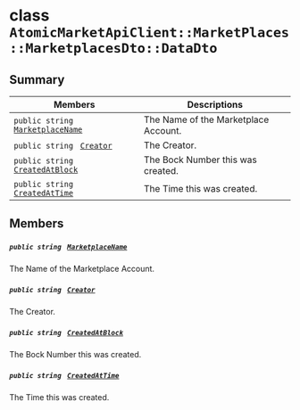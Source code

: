 # class `AtomicMarketApiClient::MarketPlaces::MarketplacesDto::DataDto` 

## Summary

 Members                                | Descriptions                                
----------------------------------------|---------------------------------------------
`public string ` [`MarketplaceName`](#class_atomic_market_api_client_1_1_market_places_1_1_marketplaces_dto_1_1_data_dto_1a202fb3cd2f9ad5a116b4ca9748613d46) | The Name of the Marketplace Account.
`public string ` [`Creator`](#class_atomic_market_api_client_1_1_market_places_1_1_marketplaces_dto_1_1_data_dto_1ac6576e54f7fe4af27631de464f458a7b) | The Creator.
`public string ` [`CreatedAtBlock`](#class_atomic_market_api_client_1_1_market_places_1_1_marketplaces_dto_1_1_data_dto_1a022adc431e5845376e250208a999e12d) | The Bock Number this was created.
`public string ` [`CreatedAtTime`](#class_atomic_market_api_client_1_1_market_places_1_1_marketplaces_dto_1_1_data_dto_1a4cb9b4aaa1372df6dc2bb7d8f4916403) | The Time this was created.

## Members

##### `public string ` [`MarketplaceName`](#class_atomic_market_api_client_1_1_market_places_1_1_marketplaces_dto_1_1_data_dto_1a202fb3cd2f9ad5a116b4ca9748613d46) 

The Name of the Marketplace Account.

##### `public string ` [`Creator`](#class_atomic_market_api_client_1_1_market_places_1_1_marketplaces_dto_1_1_data_dto_1ac6576e54f7fe4af27631de464f458a7b) 

The Creator.

##### `public string ` [`CreatedAtBlock`](#class_atomic_market_api_client_1_1_market_places_1_1_marketplaces_dto_1_1_data_dto_1a022adc431e5845376e250208a999e12d) 

The Bock Number this was created.

##### `public string ` [`CreatedAtTime`](#class_atomic_market_api_client_1_1_market_places_1_1_marketplaces_dto_1_1_data_dto_1a4cb9b4aaa1372df6dc2bb7d8f4916403) 

The Time this was created.

